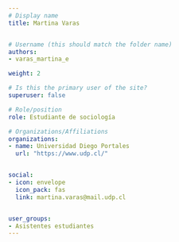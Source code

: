 ```yaml
---
# Display name
title: Martina Varas


# Username (this should match the folder name)
authors:
- varas_martina_e

weight: 2 

# Is this the primary user of the site?
superuser: false

# Role/position
role: Estudiante de sociología

# Organizations/Affiliations
organizations:
- name: Universidad Diego Portales
  url: "https://www.udp.cl/"


social:
- icon: envelope
  icon_pack: fas
  link: martina.varas@mail.udp.cl


user_groups:
- Asistentes estudiantes 
---
```



